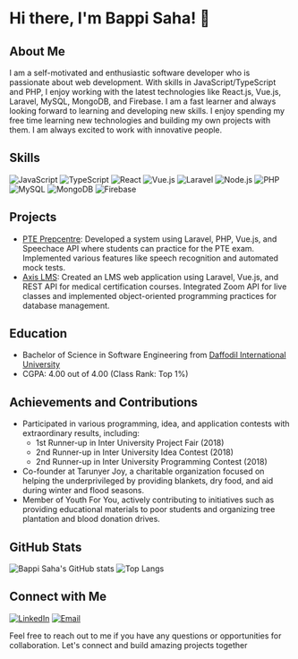 # Hi there, I'm Bappi Saha! 👋

## About Me
I am a self-motivated and enthusiastic software developer who is passionate about web development. With skills in JavaScript/TypeScript and PHP, I enjoy working with the latest technologies like React.js, Vue.js, Laravel, MySQL, MongoDB, and Firebase. I am a fast learner and always looking forward to learning and developing new skills. I enjoy spending my free time learning new technologies and building my own projects with them. I am always excited to work with innovative people.

## Skills
![JavaScript](https://img.shields.io/badge/JavaScript-Expert-yellow)
![TypeScript](https://img.shields.io/badge/TypeScript-Expert-blue)
![React](https://img.shields.io/badge/React-Advanced-blueviolet)
![Vue.js](https://img.shields.io/badge/Vue.js-Advanced-brightgreen)
![Laravel](https://img.shields.io/badge/Laravel-Advanced-red)
![Node.js](https://img.shields.io/badge/Node.js-Intermediate-green)
![PHP](https://img.shields.io/badge/PHP-Intermediate-blue)
![MySQL](https://img.shields.io/badge/MySQL-Intermediate-orange)
![MongoDB](https://img.shields.io/badge/MongoDB-Intermediate-success)
![Firebase](https://img.shields.io/badge/Firebase-Intermediate-yellow)

## Projects
- [PTE Prepcentre](link): Developed a system using Laravel, PHP, Vue.js, and Speechace API where students can practice for the PTE exam. Implemented various features like speech recognition and automated mock tests.
- [Axis LMS](link): Created an LMS web application using Laravel, Vue.js, and REST API for medical certification courses. Integrated Zoom API for live classes and implemented object-oriented programming practices for database management.

## Education
- Bachelor of Science in Software Engineering from [Daffodil International University](https://daffodilvarsity.edu.bd/)
- CGPA: 4.00 out of 4.00 (Class Rank: Top 1%)

## Achievements and Contributions
- Participated in various programming, idea, and application contests with extraordinary results, including:
  - 1st Runner-up in Inter University Project Fair (2018)
  - 2nd Runner-up in Inter University Idea Contest (2018)
  - 2nd Runner-up in Inter University Programming Contest (2018)
- Co-founder at Tarunyer Joy, a charitable organization focused on helping the underprivileged by providing blankets, dry food, and aid during winter and flood seasons.
- Member of Youth For You, actively contributing to initiatives such as providing educational materials to poor students and organizing tree plantation and blood donation drives.

## GitHub Stats
![Bappi Saha's GitHub stats](https://github-readme-stats.vercel.app/api?username=bappi2097&show_icons=true&theme=dark)
![Top Langs](https://github-readme-stats.vercel.app/api/top-langs/?username=bappi2097&layout=compact&theme=dark)

## Connect with Me
[![LinkedIn](https://img.shields.io/badge/LinkedIn-Connect-blue?logo=linkedin&style=flat-square)](https://www.linkedin.com/in/bappi-saha/)
[![Email](https://img.shields.io/badge/Email-Contact-red?logo=gmail&style=flat-square)](mailto:bappi35-2097@diu.edu.bd)

Feel free to reach out to me if you have any questions or opportunities for collaboration. Let's connect and build amazing projects together
